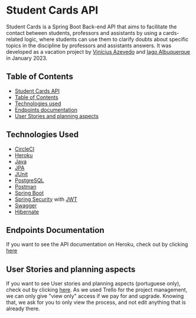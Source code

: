 # Student Cards API
Student Cards is a Spring Boot Back-end API that aims to facilitate the contact between students, professors and assistants by using a cards-related logic, where students can use them to clarify doubts about specific topics in the discipline by professors and assistants answers. It was developed as a vacation project by [Vinícius Azevedo](https://github.com/viniciussousaazevedo) and [Iago Albuquerque](https://github.com/IagoAGuedes24) in January 2023.

## Table of Contents
- [Student Cards API](#student-cards-api)
- [Table of Contents](#table-of-contents)
- [Technologies used](#technologies-used)
- [Endpoints documentation](#endpoints-documentation)
- [User Stories and planning aspects](#user-stories-and-planning-aspects)

## Technologies Used
- [CircleCI](https://circleci.com/)
- [Heroku](https://www.heroku.com/)
- [Java](https://www.java.com/en/)
- [JPA](https://spring.io/projects/spring-data-jpa)
- [JUnit](https://junit.org/junit5/)
- [PostgreSQL](https://www.postgresql.org/)
- [Postman](https://www.postman.com/)
- [Spring Boot](https://spring.io/projects/spring-boot)
- [Spring Security](https://spring.io/projects/spring-security) with [JWT](https://jwt.io/)
- [Swagger](https://swagger.io/)
- [Hibernate](https://hibernate.org/)

## Endpoints Documentation
If you want to see the API documentation on Heroku, check out by clicking [here]()

## User Stories and planning aspects
If you want to see User stories and planning aspects (portuguese only), check out by clicking [here](). As we used Trello for the project management, we can only give "view only" access if we pay for and upgrade. Knowing that, we ask for you to only view the process, and not edit anything that is already there.
